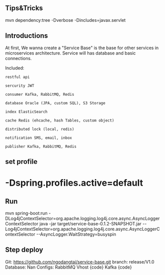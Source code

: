 ## Tips&Tricks
mvn dependency:tree -Dverbose -Dincludes=javax.servlet
## Introductions
At first, We wanna create a "Service Base" is the base for other services in microservices architecture.
Service will has database and basic connections.

Included:

    restful api

    sercurity JWT

    consumer Kafka, RabbitMQ, Redis

    database Oracle (JPA, custom SQL), S3 Storage

    index ElasticSearch

    cache Redis (ehcache, hash Tables, custom object)

    distributed lock (local, redis)

    notification SMS, email, inbox

    publisher Kafka, RabbitMQ, Redis

## set profile
-Dspring.profiles.active=default
=======
## Run
mvn spring-boot:run -DLog4jContextSelector=org.apache.logging.log4j.core.async.AsyncLoggerContextSelector
java -jar target/service-base-0.1.2-SNAPSHOT.jar --Log4jContextSelector=org.apache.logging.log4j.core.async.AsyncLoggerContextSelector --AsyncLogger.WaitStrategy=busyspin

## Step deploy
Git: https://github.com/ngodangtai/service-base.git
branch: release/V1.0
Database: Nan
Configs:
RabbitMQ
Vhost
{code}
Kafka
{code}




